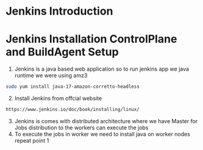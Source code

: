# Jenkins Introduction

# Jenkins Installation ControlPlane and BuildAgent Setup
1. Jenkins is a java based web application so to run jenkins app we java runtime we were using amz3
```bash
sudo yum install java-17-amazon-corretto-headless
```
2. Install Jenkins from offcial website
```bash
https://www.jenkins.io/doc/book/installing/linux/
```
3. Jenkins is comes with distributed architecture where we have Master for Jobs distribution to the workers can execute the jobs
4. To execute the jobs in worker we need to install java on worker nodes repeat point 1

